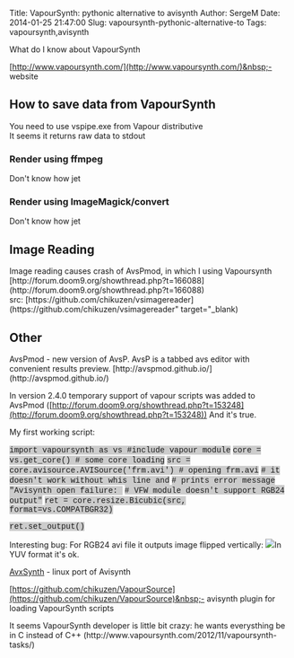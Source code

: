 Title: VapourSynth: pythonic alternative to avisynth
Author: SergeM
Date: 2014-01-25 21:47:00
Slug: vapoursynth-pythonic-alternative-to
Tags: vapoursynth,avisynth

<div dir="ltr" style="text-align: left;" trbidi="on">What do I know about VapourSynth

[http://www.vapoursynth.com/](http://www.vapoursynth.com/)&nbsp;- website
<h2 style="text-align: left;">How to save data from VapourSynth</h2><div>You need to use vspipe.exe from Vapour distributive</div><div>It seems it returns raw data to stdout</div><div>

</div><h3 style="text-align: left;">Render using ffmpeg</h3><div>Don't know how jet</div><div>
</div><div><h3>Render using ImageMagick/convert</h3><div>Don't know how jet</div><div>
<div><h2>Image Reading</h2></div><div>Image reading causes crash of AvsPmod, in which I using Vapoursynth</div><div>[http://forum.doom9.org/showthread.php?t=166088](http://forum.doom9.org/showthread.php?t=166088)</div><div>src:&nbsp;[https://github.com/chikuzen/vsimagereader](https://github.com/chikuzen/vsimagereader" target="_blank)</div><div>
</div><h2 style="text-align: left;">Other</h2></div></div>
AvsPmod - new version of AvsP. AvsP is a tabbed avs editor with convenient results preview.
[http://avspmod.github.io/](http://avspmod.github.io/)

In version 2.4.0 temporary support of vapour scripts was added to AvsPmod ([http://forum.doom9.org/showthread.php?t=153248](http://forum.doom9.org/showthread.php?t=153248))
And it's true.

My first working script:

<span style="background-color: #cccccc; font-family: Courier New, Courier, monospace;">import vapoursynth as vs #include vapour module</span>
<span style="background-color: #cccccc; font-family: 'Courier New', Courier, monospace;">
</span><span style="background-color: #cccccc; font-family: 'Courier New', Courier, monospace;">core = vs.get_core() # some core loading</span>
<span style="background-color: #cccccc; font-family: Courier New, Courier, monospace;">
</span><span style="background-color: #cccccc; font-family: Courier New, Courier, monospace;">src = core.avisource.AVISource('frm.avi') # opening frm.avi</span>
<span style="background-color: #cccccc; font-family: Courier New, Courier, monospace;">
</span><span style="background-color: #cccccc; font-family: Courier New, Courier, monospace;"># it doesn't work without whis line and</span>
<span style="background-color: #cccccc; font-family: Courier New, Courier, monospace;"># prints error message "Avisynth open failure:&nbsp;</span>
<span style="background-color: #cccccc;"><span style="font-family: Courier New, Courier, monospace;">#&nbsp;</span><span style="font-family: 'Courier New', Courier, monospace;">VFW module doesn't </span><span style="font-family: 'Courier New', Courier, monospace;">support RGB24 output"</span></span>
<span style="background-color: #cccccc; font-family: Courier New, Courier, monospace;">ret = core.resize.Bicubic(src, format=vs.COMPATBGR32)</span>

<span style="background-color: #cccccc; font-family: Courier New, Courier, monospace;">ret.set_output()</span>


Interesting bug:
For RGB24 avi file it outputs image flipped vertically:
![](http://1.bp.blogspot.com/-BDcligyliF4/UuP7V5bdfQI/AAAAAAAAAb4/4RDbCzqMlUg/s1600/avspmod_vapoursynth.png)In YUV format it's ok.

[AvxSynth](https://github.com/avxsynth/avxsynth/wiki)&nbsp;- linux port of Avisynth

[https://github.com/chikuzen/VapourSource](https://github.com/chikuzen/VapourSource)&nbsp;- avisynth plugin for loading VapourSynth scripts
<div>
It seems VapourSynth developer is little bit crazy: he wants everysthing be in C instead of C++ (http://www.vapoursynth.com/2012/11/vapoursynth-tasks/)


</div></div>